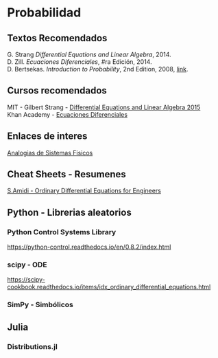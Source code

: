 # Probabilidad
## Textos Recomendados
G. Strang *Differential Equations and Linear Algebra*, 2014. <br>
D. Zill. *Ecuaciones Diferenciales*, #ra Edición, 2014.<br>
D. Bertsekas. *Introduction to Probability*, 2nd Edition, 2008, [link](https://www.vfu.bg/en/e-Learning/Math--Bertsekas_Tsitsiklis_Introduction_to_probability.pdf). <br>

## Cursos recomendados
MIT - Gilbert Strang - [Differential Equations and Linear Algebra 2015](https://ocw.mit.edu/resources/res-18-009-learn-differential-equations-up-close-with-gilbert-strang-and-cleve-moler-fall-2015/differential-equations-and-linear-algebra/) <br>
Khan Academy - [Ecuaciones Diferenciales](https://es.khanacademy.org/math/differential-equations)

## Enlaces de interes
[Analogias de Sistemas Fisicos](http://www.dartmouth.edu/~sullivan/22files/System_analogy_all.pdf)

## Cheat Sheets - Resumenes
[S.Amidi - Ordinary Differential Equations for Engineers](https://stanford.edu/~shervine/teaching/cme-102/) <br>


## Python - Librerias aleatorios
### Python Control Systems Library
https://python-control.readthedocs.io/en/0.8.2/index.html
### scipy - ODE
https://scipy-cookbook.readthedocs.io/items/idx_ordinary_differential_equations.html
### SimPy - Simbólicos


## Julia 
### Distributions.jl


